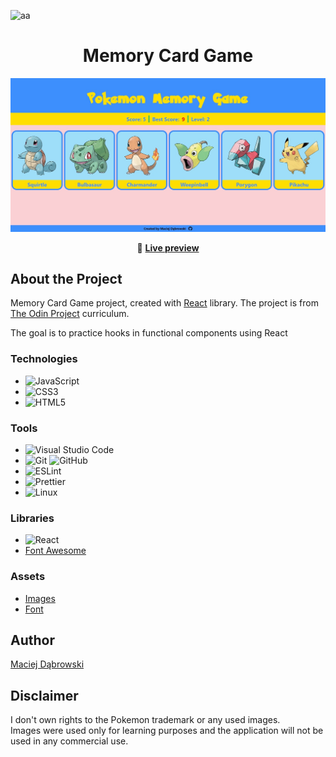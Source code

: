 <div id="top"></div>

![aa](https://img.shields.io/badge/Built%20with-React-61dafb?style=flat-square)

<div align="center">

  <h1>
    Memory Card Game
  </h1>

  <img alt="App preview" src="https://raw.githubusercontent.com/MaciejDabrowskii/PROJECT-MEMORY-CARD/main/src/assets/preview/preview.jpg">
<p></p>
  
🔗 <b>[Live preview](https://maciejdabrowskii.github.io/PROJECT-MEMORY-CARD/)</b>

</div>

## About the Project

Memory Card Game project, created with [React](https://reactjs.org/) library. The project is from [The Odin Project](hhttps://www.theodinproject.com/lessons/node-path-javascript-memory-card) curriculum.

The goal is to practice hooks in functional components using React

### Technologies

- ![JavaScript](https://img.shields.io/badge/javascript-%23323330.svg?style=for-the-badge&logo=javascript&logoColor=%23F7DF1E)
- ![CSS3](https://img.shields.io/badge/css3-%231572B6.svg?style=for-the-badge&logo=css3&logoColor=white)
- ![HTML5](https://img.shields.io/badge/html5-%23E34F26.svg?style=for-the-badge&logo=html5&logoColor=white)

### Tools

- ![Visual Studio Code](https://img.shields.io/badge/Visual%20Studio%20Code-0078d7.svg?style=for-the-badge&logo=visual-studio-code&logoColor=white)
- ![Git](https://img.shields.io/badge/git-%23F05033.svg?style=for-the-badge&logo=git&logoColor=white) ![GitHub](https://img.shields.io/badge/github-%23121011.svg?style=for-the-badge&logo=github&logoColor=white)
- ![ESLint](https://img.shields.io/badge/ESLint-4B3263?style=for-the-badge&logo=eslint&logoColor=white)
- ![Prettier](https://img.shields.io/badge/code_style-prettier-ff69b4.svg?style=flat-square)
- ![Linux](https://img.shields.io/badge/Linux-FCC624?style=for-the-badge&logo=linux&logoColor=black)

### Libraries

- ![React](https://img.shields.io/badge/react-%2320232a.svg?style=for-the-badge&logo=react&logoColor=%2361DAFB)
- [Font Awesome](https://fontawesome.com/)

### Assets

- [Images](https://www.pokemon.com/us/pokedex/)
- [Font](https://www.dafont.com/pokemon.font)

## Author

[Maciej Dąbrowski](https://github.com/MaciejDabrowskii)

## Disclaimer

I don't own rights to the Pokemon trademark or any used images.<br>
Images were used only for learning purposes and the application will not be used in any commercial use.
